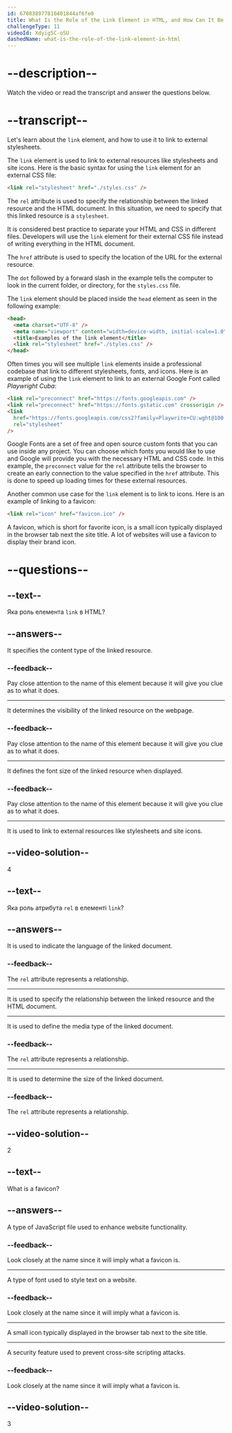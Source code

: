 ```yaml
---
id: 670838977810401844af6fe0
title: What Is the Role of the Link Element in HTML, and How Can It Be Used to Link to External Stylesheets?
challengeType: 11
videoId: Xdyig5C-oSU
dashedName: what-is-the-role-of-the-link-element-in-html
---
```


# --description--

Watch the video or read the transcript and answer the questions below.

# --transcript--


Let's learn about the `link` element, and how to use it to link to external stylesheets.

The `link` element is used to link to external resources like stylesheets and site icons. Here is the basic syntax for using the `link` element for an external CSS file:

```html
<link rel="stylesheet" href="./styles.css" />
```

The `rel` attribute is used to specify the relationship between the linked resource and the HTML document. In this situation, we need to specify that this linked resource is a `stylesheet`.

It is considered best practice to separate your HTML and CSS in different files. Developers will use the `link` element for their external CSS file instead of writing everything in the HTML document.

The `href` attribute is used to specify the location of the URL for the external resource.

The `dot` followed by a forward slash in the example tells the computer to look in the current folder, or directory, for the `styles.css` file.

The `link` element should be placed inside the `head` element as seen in the following example:

```html
<head>
  <meta charset="UTF-8" />
  <meta name="viewport" content="width=device-width, initial-scale=1.0" />
  <title>Examples of the link element</title>
  <link rel="stylesheet" href="./styles.css" />
</head>
```

Often times you will see multiple `link` elements inside a professional codebase that link to different stylesheets, fonts, and icons. Here is an example of using the `link` element to link to an external Google Font called *Playwright Cuba*:

```html
<link rel="preconnect" href="https://fonts.googleapis.com" />
<link rel="preconnect" href="https://fonts.gstatic.com" crossorigin />
<link
  href="https://fonts.googleapis.com/css2?family=Playwrite+CU:wght@100..400&display=swap"
  rel="stylesheet"
/>
```

Google Fonts are a set of free and open source custom fonts that you can use inside any project. You can choose which fonts you would like to use and Google will provide you with the necessary HTML and CSS code. In this example, the `preconnect` value for the `rel` attribute tells the browser to create an early connection to the value specified in the `href` attribute. This is done to speed up loading times for these external resources.

Another common use case for the `link` element is to link to icons. Here is an example of linking to a favicon:

```html
<link rel="icon" href="favicon.ico" />
```

A favicon, which is short for favorite icon, is a small icon typically displayed in the browser tab next the site title. A lot of websites will use a favicon to display their brand icon.

# --questions--

## --text--

Яка роль елемента `link` в HTML?

## --answers--

It specifies the content type of the linked resource.

### --feedback--

Pay close attention to the name of this element because it will give you clue as to what it does.

---

It determines the visibility of the linked resource on the webpage.

### --feedback--

Pay close attention to the name of this element because it will give you clue as to what it does.

---

It defines the font size of the linked resource when displayed.

### --feedback--

Pay close attention to the name of this element because it will give you clue as to what it does.

---

It is used to link to external resources like stylesheets and site icons.

## --video-solution--

4

## --text--

Яка роль атрибута `rel` в елементі `link`?

## --answers--

It is used to indicate the language of the linked document.

### --feedback--

The `rel` attribute represents a relationship.

---

It is used to specify the relationship between the linked resource and the HTML document.

---

It is used to define the media type of the linked document.

### --feedback--

The `rel` attribute represents a relationship.

---

It is used to determine the size of the linked document.

### --feedback--

The `rel` attribute represents a relationship.

## --video-solution--

2

## --text--

What is a favicon?

## --answers--

A type of JavaScript file used to enhance website functionality.

### --feedback--

Look closely at the name since it will imply what a favicon is.

---

A type of font used to style text on a website.

### --feedback--

Look closely at the name since it will imply what a favicon is.

---

A small icon typically displayed in the browser tab next to the site title.

---

A security feature used to prevent cross-site scripting attacks.

### --feedback--

Look closely at the name since it will imply what a favicon is.

## --video-solution--

3
